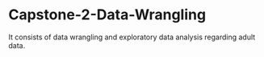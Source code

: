 # Capstone-2-Data-Wrangling
It consists of data wrangling and exploratory data analysis regarding adult data.
